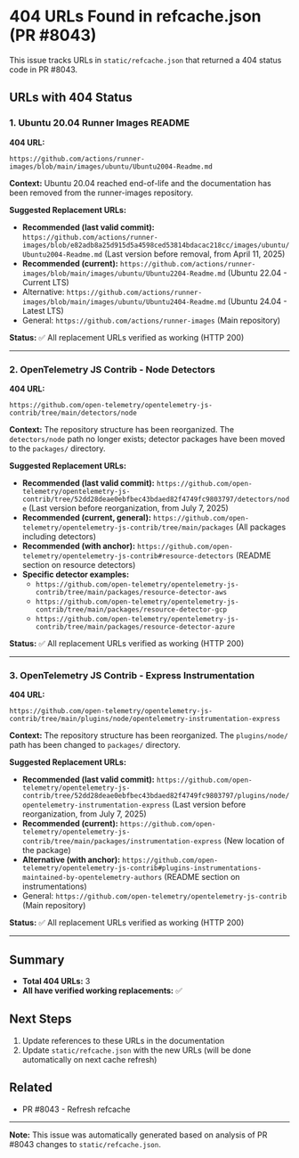 # 404 URLs Found in refcache.json (PR #8043)

This issue tracks URLs in `static/refcache.json` that returned a 404 status code
in PR #8043.

## URLs with 404 Status

### 1. Ubuntu 20.04 Runner Images README

**404 URL:**

```
https://github.com/actions/runner-images/blob/main/images/ubuntu/Ubuntu2004-Readme.md
```

**Context:** Ubuntu 20.04 reached end-of-life and the documentation has been
removed from the runner-images repository.

**Suggested Replacement URLs:**

- **Recommended (last valid commit):**
  `https://github.com/actions/runner-images/blob/e82adb8a25d915d5a4598ced53814bdacac218cc/images/ubuntu/Ubuntu2004-Readme.md`
  (Last version before removal, from April 11, 2025)
- **Recommended (current):**
  `https://github.com/actions/runner-images/blob/main/images/ubuntu/Ubuntu2204-Readme.md`
  (Ubuntu 22.04 - Current LTS)
- Alternative:
  `https://github.com/actions/runner-images/blob/main/images/ubuntu/Ubuntu2404-Readme.md`
  (Ubuntu 24.04 - Latest LTS)
- General: `https://github.com/actions/runner-images` (Main repository)

**Status:** ✅ All replacement URLs verified as working (HTTP 200)

---

### 2. OpenTelemetry JS Contrib - Node Detectors

**404 URL:**

```
https://github.com/open-telemetry/opentelemetry-js-contrib/tree/main/detectors/node
```

**Context:** The repository structure has been reorganized. The `detectors/node`
path no longer exists; detector packages have been moved to the `packages/`
directory.

**Suggested Replacement URLs:**

- **Recommended (last valid commit):**
  `https://github.com/open-telemetry/opentelemetry-js-contrib/tree/52dd28deae0ebfbec43bdaed82f4749fc9803797/detectors/node`
  (Last version before reorganization, from July 7, 2025)
- **Recommended (current, general):**
  `https://github.com/open-telemetry/opentelemetry-js-contrib/tree/main/packages`
  (All packages including detectors)
- **Recommended (with anchor):**
  `https://github.com/open-telemetry/opentelemetry-js-contrib#resource-detectors`
  (README section on resource detectors)
- **Specific detector examples:**
  - `https://github.com/open-telemetry/opentelemetry-js-contrib/tree/main/packages/resource-detector-aws`
  - `https://github.com/open-telemetry/opentelemetry-js-contrib/tree/main/packages/resource-detector-gcp`
  - `https://github.com/open-telemetry/opentelemetry-js-contrib/tree/main/packages/resource-detector-azure`

**Status:** ✅ All replacement URLs verified as working (HTTP 200)

---

### 3. OpenTelemetry JS Contrib - Express Instrumentation

**404 URL:**

```
https://github.com/open-telemetry/opentelemetry-js-contrib/tree/main/plugins/node/opentelemetry-instrumentation-express
```

**Context:** The repository structure has been reorganized. The `plugins/node/`
path has been changed to `packages/` directory.

**Suggested Replacement URLs:**

- **Recommended (last valid commit):**
  `https://github.com/open-telemetry/opentelemetry-js-contrib/tree/52dd28deae0ebfbec43bdaed82f4749fc9803797/plugins/node/opentelemetry-instrumentation-express`
  (Last version before reorganization, from July 7, 2025)
- **Recommended (current):**
  `https://github.com/open-telemetry/opentelemetry-js-contrib/tree/main/packages/instrumentation-express`
  (New location of the package)
- **Alternative (with anchor):**
  `https://github.com/open-telemetry/opentelemetry-js-contrib#plugins-instrumentations-maintained-by-opentelemetry-authors`
  (README section on instrumentations)
- General: `https://github.com/open-telemetry/opentelemetry-js-contrib` (Main
  repository)

**Status:** ✅ All replacement URLs verified as working (HTTP 200)

---

## Summary

- **Total 404 URLs:** 3
- **All have verified working replacements:** ✅

## Next Steps

1. Update references to these URLs in the documentation
2. Update `static/refcache.json` with the new URLs (will be done automatically
   on next cache refresh)

## Related

- PR #8043 - Refresh refcache

---

**Note:** This issue was automatically generated based on analysis of PR #8043
changes to `static/refcache.json`.
